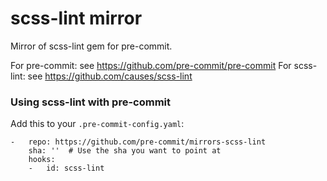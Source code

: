 scss-lint mirror
================

Mirror of scss-lint gem for pre-commit.

For pre-commit: see https://github.com/pre-commit/pre-commit
For scss-lint: see https://github.com/causes/scss-lint


### Using scss-lint with pre-commit

Add this to your `.pre-commit-config.yaml`:

    -   repo: https://github.com/pre-commit/mirrors-scss-lint
        sha: ''  # Use the sha you want to point at
        hooks:
        -   id: scss-lint
